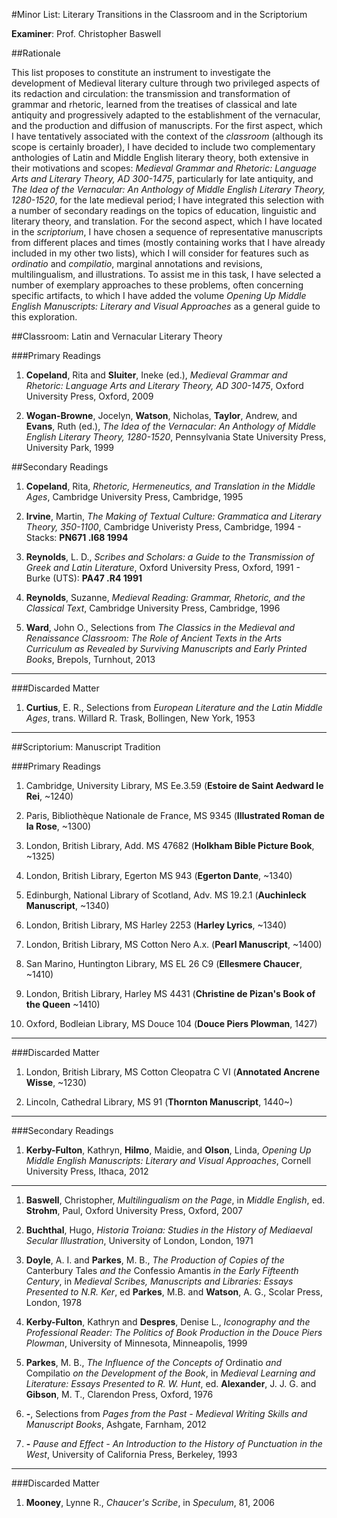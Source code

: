 #Minor List: Literary Transitions in the Classroom and in the Scriptorium

__Examiner__: Prof. Christopher Baswell

##Rationale

This list proposes to constitute an instrument to investigate the development of Medieval literary culture through two privileged aspects of its redaction and circulation: the transmission and transformation of grammar and rhetoric, learned from the treatises of classical and late antiquity and progressively adapted to the establishment of the vernacular, and the production and diffusion of manuscripts. For the first aspect, which I have tentatively associated with the context of the _classroom_ (although its scope is certainly broader), I have decided to include two complementary anthologies of Latin and Middle English literary theory, both extensive in their motivations and scopes: _Medieval Grammar and Rhetoric: Language Arts and Literary Theory, AD 300-1475_, particularly for late antiquity, and _The Idea of the Vernacular: An Anthology of Middle English Literary Theory, 1280-1520_, for the late medieval period; I have integrated this selection with a number of secondary readings on the topics of education, linguistic and literary theory, and translation. For the second aspect, which I have located in the _scriptorium_, I have chosen a sequence of representative manuscripts from different places and times (mostly containing works that I have already included in my other two lists), which I will consider for features such as _ordinatio_ and _compilatio_, marginal annotations and revisions, multilingualism, and illustrations. To assist me in this task, I have selected a number of exemplary approaches to these problems, often concerning specific artifacts, to which I have added the volume _Opening Up Middle English Manuscripts: Literary and Visual Approaches_ as a general guide to this exploration.

##Classroom: Latin and Vernacular Literary Theory 

###Primary Readings

1. __Copeland__, Rita and __Sluiter__, Ineke (ed.), _Medieval Grammar and Rhetoric: Language Arts and Literary Theory, AD 300-1475_, Oxford University Press, Oxford, 2009

1. __Wogan-Browne__, Jocelyn, __Watson__, Nicholas, __Taylor__, Andrew, and __Evans__, Ruth (ed.), _The Idea of the Vernacular: An Anthology of Middle English Literary Theory, 1280-1520_, Pennsylvania State University Press, University Park, 1999

##Secondary Readings

1. __Copeland__, Rita, _Rhetoric, Hermeneutics, and Translation in the Middle Ages_, Cambridge University Press, Cambridge, 1995

1.  __Irvine__, Martin, _The Making of Textual Culture: Grammatica and Literary Theory, 350-1100_, Cambridge Univeristy Press, Cambridge, 1994 - Stacks: __PN671 .I68 1994__

1. __Reynolds__, L. D., _Scribes and Scholars: a Guide to the Transmission of Greek and Latin Literature_, Oxford University Press, Oxford, 1991 - Burke (UTS): __PA47 .R4 1991__

1. __Reynolds__, Suzanne, _Medieval Reading: Grammar, Rhetoric, and the Classical Text_, Cambridge University Press, Cambridge, 1996

1. __Ward__, John O., Selections from _The Classics in the Medieval and Renaissance Classroom: The Role of Ancient Texts in the Arts Curriculum as Revealed by Surviving Manuscripts and Early Printed Books_, Brepols, Turnhout, 2013

- - -

###Discarded Matter

1. __Curtius__, E. R., Selections from _European Literature and the Latin Middle Ages_, trans. Willard R. Trask, Bollingen, New York, 1953

- - -

##Scriptorium: Manuscript Tradition

###Primary Readings

1. Cambridge, University Library, MS Ee.3.59 (__Estoire de Saint Aedward le Rei__, ~1240)

1. Paris, Bibliothèque Nationale de France, MS 9345 (__Illustrated Roman de la Rose__, ~1300)

1. London, British Library, Add. MS 47682 (__Holkham Bible Picture Book__, ~1325) 

1. London, British Library, Egerton MS 943 (__Egerton Dante__, ~1340)

1. Edinburgh, National Library of Scotland, Adv. MS 19.2.1 (__Auchinleck Manuscript__, ~1340)

1. London, British Library, MS Harley 2253 (__Harley Lyrics__, ~1340)

1. London, British Library, MS Cotton Nero A.x. (__Pearl Manuscript__, ~1400)

1. San Marino, Huntington Library, MS EL 26 C9 (__Ellesmere Chaucer__, ~1410)

1. London, British Library, Harley MS 4431 (__Christine de Pizan's Book of the Queen__ ~1410)
	
1. Oxford, Bodleian Library, MS Douce 104 (__Douce Piers Plowman__, 1427)

- - -

###Discarded Matter

1. London, British Library, MS Cotton Cleopatra C VI (__Annotated Ancrene Wisse__, ~1230)

1. Lincoln, Cathedral Library, MS 91 (__Thornton Manuscript__, 1440~)

- - -

###Secondary Readings

1. __Kerby-Fulton__, Kathryn, __Hilmo__, Maidie, and __Olson__, Linda, _Opening Up Middle English Manuscripts: Literary and Visual Approaches_, Cornell University Press, Ithaca, 2012

- - -

1. __Baswell__, Christopher, _Multilingualism on the Page_, in _Middle English_, ed. __Strohm__, Paul, Oxford University Press, Oxford, 2007

1. __Buchthal__, Hugo, _Historia Troiana: Studies in the History of Mediaeval Secular Illustration_, University of London, London, 1971

1. __Doyle__, A. I. and __Parkes__, M. B., _The Production of Copies of the_ Canterbury Tales _and the_ Confessio Amantis _in the Early Fifteenth Century_, in _Medieval Scribes, Manuscripts and Libraries: Essays Presented to N.R. Ker_, ed __Parkes__, M.B. and __Watson__, A. G., Scolar Press, London, 1978

1. __Kerby-Fulton__, Kathryn and __Despres__, Denise L., _Iconography and the Professional Reader: The Politics of Book Production in the Douce Piers Plowman_, University of Minnesota, Minneapolis, 1999

1. __Parkes__, M. B., _The Influence of the Concepts of_ Ordinatio _and_ Compilatio _on the Development of the Book_, in _Medieval Learning and Literature: Essays Presented to R. W. Hunt_, ed. __Alexander__, J. J. G. and __Gibson__, M. T., Clarendon Press, Oxford, 1976

1. __-__, Selections from _Pages from the Past - Medieval Writing Skills and Manuscript Books_, Ashgate, Farnham, 2012

1. __-__ _Pause and Effect - An Introduction to the History of Punctuation in the West_, University of California Press, Berkeley, 1993

- - -

###Discarded Matter

1. __Mooney__, Lynne R., _Chaucer's Scribe_, in _Speculum_, 81, 2006

